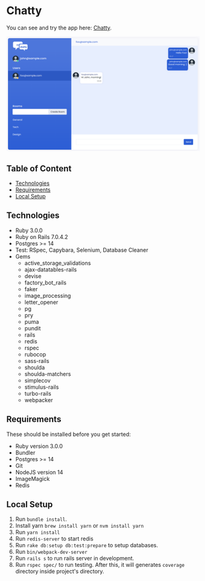 # Chatty

You can see and try the app here: [Chatty](https://safe-savannah-05773.herokuapp.com/).

![Chatty](public/images/room_chat.png)

## Table of Content
- [Technologies](#technologies)
- [Requirements](#requirements)
- [Local Setup](#local-setup)
## Technologies
- Ruby 3.0.0
- Ruby on Rails 7.0.4.2
- Postgres >= 14
- Test: RSpec, Capybara, Selenium, Database Cleaner
- Gems
  - active_storage_validations
  - ajax-datatables-rails
  - devise
  - factory_bot_rails
  - faker
  - image_processing
  - letter_opener
  - pg
  - pry
  - puma
  - pundit
  - rails
  - redis
  - rspec
  - rubocop
  - sass-rails
  - shoulda
  - shoulda-matchers
  - simplecov
  - stimulus-rails
  - turbo-rails
  - webpacker

## Requirements
These should be installed before you get started:
- Ruby version 3.0.0
- Bundler
- Postgres >= 14
- Git
- NodeJS version 14
- ImageMagick
- Redis
## Local Setup
1. Run `bundle install`.
2. Install yarn `brew install yarn` or `nvm install yarn`
3. Run `yarn install`
4. Run `redis-server` to start redis
5. Run `rake db:setup db:test:prepare` to setup databases.
6. Run `bin/webpack-dev-server`
7. Run `rails s` to run rails server in development.
8. Run `rspec spec/` to run testing. After this, it will generates `coverage` directory inside project's directory.
